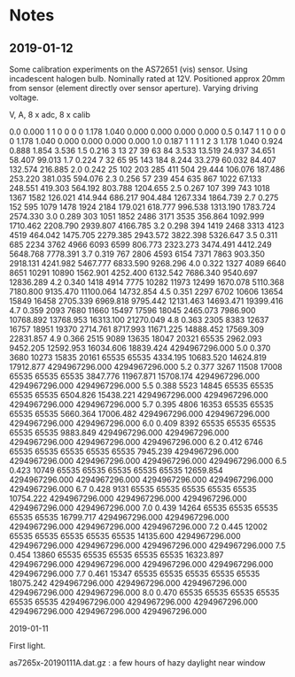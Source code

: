 # Notes

## 2019-01-12

Some calibration experiments on the AS72651 (vis) sensor. Using incadescent halogen bulb. Nominally rated at 12V. 
Positioned approx 20mm from sensor (element directly over sensor aperture). Varying driving voltage.

V, A, 8 x adc, 8 x calib

0.0 0.000  1 1 0 0 0 0     1.178 1.040 0.000 0.000 0.000 0.000 
0.5 0.147  1 1 0 0 0 0     1.178 1.040 0.000 0.000 0.000 0.000 
1.0 0.187  1 1 1 1 2 3     1.178 1.040 0.924 0.888 1.854 3.536 
1.5 0.216  3 13 27 39 63 84     3.533 13.519 24.937 34.651 58.407 99.013 
1.7 0.224  7 32 65 95 143 184     8.244 33.279 60.032 84.407 132.574 216.885 
2.0 0.242  25 102 203 285 411 504     29.444 106.076 187.486 253.220 381.035 594.076 
2.3 0.256  57 239 454 635 867 1022     67.133 248.551 419.303 564.192 803.788 1204.655 
2.5 0.267  107 399 743 1018 1367 1582     126.021 414.944 686.217 904.484 1267.334 1864.739 
2.7 0.275  152 595 1079 1478 1924 2184     179.021 618.777 996.538 1313.190 1783.724 2574.330 
3.0 0.289  303 1051 1852 2486 3171 3535     356.864 1092.999 1710.462 2208.790 2939.807 4166.785 
3.2 0.298  394 1419 2468 3313 4123 4519     464.042 1475.705 2279.385 2943.572 3822.398 5326.647 
3.5 0.311  685 2234 3762 4966 6093 6599     806.773 2323.273 3474.491 4412.249 5648.768 7778.391 
3.7 0.319  767 2806 4593 6154 7371 7863     903.350 2918.131 4241.982 5467.777 6833.590 9268.296 
4.0 0.322  1327 4089 6640 8651 10291 10890     1562.901 4252.400 6132.542 7686.340 9540.697 12836.289 
4.2 0.340  1418 4914 7775 10282 11973 12499     1670.078 5110.368 7180.800 9135.470 11100.064 14732.854 
4.5 0.351  2297 6702 10606 13654 15849 16458     2705.339 6969.818 9795.442 12131.463 14693.471 19399.416 
4.7 0.359  2093 7680 11660 15497 17596 18045     2465.073 7986.900 10768.892 13768.953 16313.100 21270.049 
4.8 0.363  2305 8383 12637 16757 18951 19370     2714.761 8717.993 11671.225 14888.452 17569.309 22831.857 
4.9 0.366  2515 9089 13635 18047 20321 65535     2962.093 9452.205 12592.953 16034.606 18839.424 4294967296.000 
5.0 0.370  3680 10273 15835 20161 65535 65535     4334.195 10683.520 14624.819 17912.877 4294967296.000 4294967296.000 
5.2 0.377  3267 11508 17008 65535 65535 65535     3847.776 11967.871 15708.174 4294967296.000 4294967296.000 4294967296.000 
5.5 0.388  5523 14845 65535 65535 65535 65535     6504.826 15438.221 4294967296.000 4294967296.000 4294967296.000 4294967296.000 
5.7 0.395  4806 16353 65535 65535 65535 65535     5660.364 17006.482 4294967296.000 4294967296.000 4294967296.000 4294967296.000 
6.0 0.409  8392 65535 65535 65535 65535 65535     9883.849 4294967296.000 4294967296.000 4294967296.000 4294967296.000 4294967296.000 
6.2 0.412  6746 65535 65535 65535 65535 65535     7945.239 4294967296.000 4294967296.000 4294967296.000 4294967296.000 4294967296.000 
6.5 0.423  10749 65535 65535 65535 65535 65535     12659.854 4294967296.000 4294967296.000 4294967296.000 4294967296.000 4294967296.000 
6.7 0.428  9131 65535 65535 65535 65535 65535     10754.222 4294967296.000 4294967296.000 4294967296.000 4294967296.000 4294967296.000 
7.0 0.439  14264 65535 65535 65535 65535 65535     16799.717 4294967296.000 4294967296.000 4294967296.000 4294967296.000 4294967296.000 
7.2 0.445  12002 65535 65535 65535 65535 65535     14135.600 4294967296.000 4294967296.000 4294967296.000 4294967296.000 4294967296.000 
7.5 0.454  13860 65535 65535 65535 65535 65535     16323.897 4294967296.000 4294967296.000 4294967296.000 4294967296.000 4294967296.000 
7.7 0.461  15347 65535 65535 65535 65535 65535     18075.242 4294967296.000 4294967296.000 4294967296.000 4294967296.000 4294967296.000 
8.0 0.470  65535 65535 65535 65535 65535 65535     4294967296.000 4294967296.000 4294967296.000 4294967296.000 4294967296.000 4294967296.000 



2019-01-11

First light.

as7265x-20190111A.dat.gz  :  a few hours of hazy daylight near window



